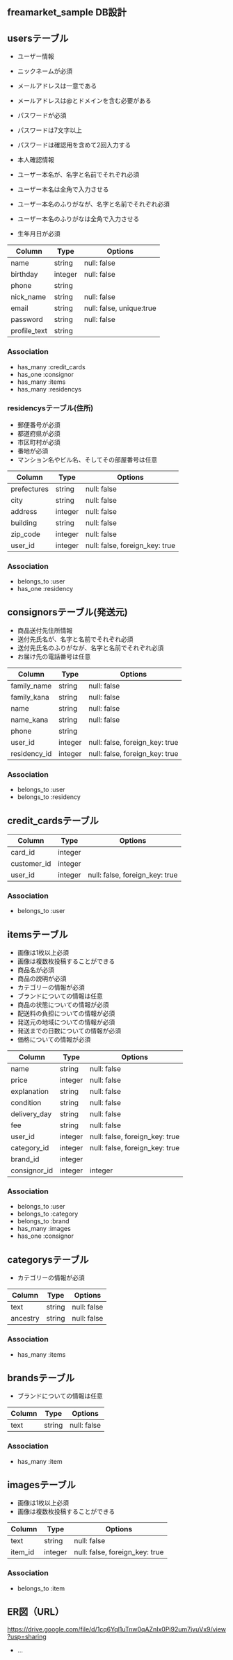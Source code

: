 ## freamarket_sample DB設計

## usersテーブル
- ユーザー情報
 - ニックネームが必須
 - メールアドレスは一意である
 - メールアドレスは@とドメインを含む必要がある
 - パスワードが必須
 - パスワードは7文字以上
 - パスワードは確認用を含めて2回入力する

- 本人確認情報
 - ユーザー本名が、名字と名前でそれぞれ必須
 - ユーザー本名は全角で入力させる
 - ユーザー本名のふりがなが、名字と名前でそれぞれ必須
 - ユーザー本名のふりがなは全角で入力させる
 - 生年月日が必須

|Column|Type|Options|
|------|----|-------|
|name|string|null: false|
|birthday|integer|null: false|
|phone|string||
|nick_name|string|null: false|
|email|string|null: false, unique:true|
|password|string|null: false|
|profile_text|string||

### Association
- has_many :credit_cards
- has_one :consignor
- has_many :items
- has_many :residencys

### residencysテーブル(住所)
 - 郵便番号が必須
 - 都道府県が必須
 - 市区町村が必須
 - 番地が必須
 - マンション名やビル名、そしてその部屋番号は任意

|Column|Type|Options|
|------|----|-------|
|prefectures|string|null: false|
|city|string|null: false|
|address|integer|null: false|
|building|string|null: false|
|zip_code|integer|null: false|
|user_id|integer|null: false, foreign_key: true|

### Association
- belongs_to :user
- has_one :residency

## consignorsテーブル(発送元)
- 商品送付先住所情報
 - 送付先氏名が、名字と名前でそれぞれ必須
 - 送付先氏名のふりがなが、名字と名前でそれぞれ必須 
 - お届け先の電話番号は任意

|Column|Type|Options|
|------|----|-------|
|family_name|string|null: false|
|family_kana|string|null: false|
|name|string|null: false|
|name_kana|string|null: false|
|phone|string||
|user_id|integer|null: false, foreign_key: true|
|residency_id|integer|null: false, foreign_key: true|

### Association
- belongs_to :user
- belongs_to :residency


## credit_cardsテーブル
|Column|Type|Options|
|------|----|-------|
|card_id|integer||
|customer_id|integer||
|user_id|integer|null: false, foreign_key: true|

### Association
- belongs_to :user


## itemsテーブル
- 画像は1枚以上必須
- 画像は複数枚投稿することができる
- 商品名が必須
- 商品の説明が必須
- カテゴリーの情報が必須
- ブランドについての情報は任意
- 商品の状態についての情報が必須
- 配送料の負担についての情報が必須
- 発送元の地域についての情報が必須
- 発送までの日数についての情報が必須
- 価格についての情報が必須

|Column|Type|Options|
|------|----|-------|
|name|string|null: false|
|price|integer|null: false|
|explanation|string|null: false|
|condition|string|null: false|
|delivery_day|string|null: false|
|fee|string|null: false|
|user_id|integer|null: false, foreign_key: true|
|category_id|integer|null: false, foreign_key: true|
|brand_id|integer||
|consignor_id|integer|integer|null: false, foreign_key: true|

### Association
- belongs_to :user
- belongs_to :category
- belongs_to :brand
- has_many :images
- has_one :consignor

## categorysテーブル
- カテゴリーの情報が必須

|Column|Type|Options|
|------|----|-------|
|text|string|null: false|
|ancestry|string|null: false|

### Association
- has_many :items

## brandsテーブル
- ブランドについての情報は任意

|Column|Type|Options|
|------|----|-------|
|text|string|null: false|

### Association
- has_many :item

## imagesテーブル
- 画像は1枚以上必須
- 画像は複数枚投稿することができる

|Column|Type|Options|
|------|----|-------|
|text|string|null: false|
|item_id|integer|null: false, foreign_key: true|

### Association
- belongs_to :item

## ER図（URL）
https://drive.google.com/file/d/1cq6Yql1uTnw0qAZnIx0Pi92um7jvuVx9/view?usp=sharing

* ...
